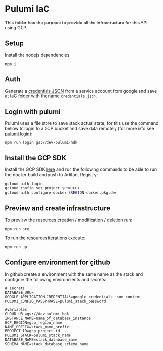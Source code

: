 # Pulumi IaC

This folder has the purpose to provide all the infrastructure for this API using GCP.

## Setup

Install the nodejs dependencies:

```sh
npm i
```

## Auth

Generate a [credentials JSON](https://developers.google.com/workspace/guides/create-credentials?hl=pt-br#service-account) from a service account from google and save at IaC folder with the name `credentials.json`.

## Login with pulumi

Pulumi uses a file store to save stack actual state, for this use the command bellow to login to a GCP bucket and save data remotely (for more info see [pulumi login](https://www.pulumi.com/docs/iac/cli/commands/pulumi_login/)):

```
npm run login gs://dev-pulumi-hdk
```

## Install the GCP SDK

Install the GCP SDK [here](https://cloud.google.com/sdk/docs/install) and run the following commands to be able to run the docker build and push to Artifact Registry:

```sh
gcloud auth login
gcloud config set project $PROJECT
gcloud auth configure-docker $REGION-docker.pkg.dev
```

## Preview and create infrastructure

To preview the resources creation / modification / deletion run:

```sh
npm run pre
```

To run the resources iterations execute:

```sh
npm run up
```

## Configure environment for github

In github create a environment with the same name as the stack and configure the following environments and secrets:

```env
# secrets
DATABASE_URL=
GOOGLE_APPLICATION_CREDENTIALS=google_credentials_json_content
PULUMI_CONFIG_PASSPHRASE=pulumi_stack_password

#variables
CLOUD_URL=gs://dev-pulumi-hdk
INSTANCE_NAME=name_of_database_instance
GCP_REGION=gcp_region_name
NAME_PREFIX=stack_name_prefix
PROJECT_ID=gcp_project_id
PULUMI_STACK=pulumi_stack_name
DATABASE_NAME=stack_database_name
SCHEMA_NAME=stack_database_schema_name
```
